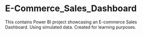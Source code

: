 # E-Commerce_Sales_Dashboard
This contains Power BI project showcasing an E-commerce Sales Dashboard. Using simulated data. Created for learning purposes.
